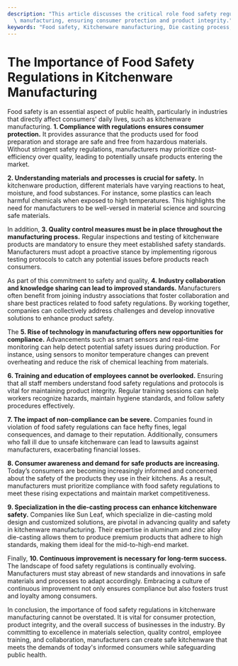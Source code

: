 ```yaml
---
description: "This article discusses the critical role food safety regulations play in kitchenware\
  \ manufacturing, ensuring consumer protection and product integrity."
keywords: "Food safety, Kitchenware manufacturing, Die casting process, Heat dissipation efficiency"
---
```

# The Importance of Food Safety Regulations in Kitchenware Manufacturing

Food safety is an essential aspect of public health, particularly in industries that directly affect consumers' daily lives, such as kitchenware manufacturing. **1. Compliance with regulations ensures consumer protection.** It provides assurance that the products used for food preparation and storage are safe and free from hazardous materials. Without stringent safety regulations, manufacturers may prioritize cost-efficiency over quality, leading to potentially unsafe products entering the market. 

**2. Understanding materials and processes is crucial for safety.** In kitchenware production, different materials have varying reactions to heat, moisture, and food substances. For instance, some plastics can leach harmful chemicals when exposed to high temperatures. This highlights the need for manufacturers to be well-versed in material science and sourcing safe materials. 

In addition, **3. Quality control measures must be in place throughout the manufacturing process.** Regular inspections and testing of kitchenware products are mandatory to ensure they meet established safety standards. Manufacturers must adopt a proactive stance by implementing rigorous testing protocols to catch any potential issues before products reach consumers. 

As part of this commitment to safety and quality, **4. Industry collaboration and knowledge sharing can lead to improved standards.** Manufacturers often benefit from joining industry associations that foster collaboration and share best practices related to food safety regulations. By working together, companies can collectively address challenges and develop innovative solutions to enhance product safety.

The **5. Rise of technology in manufacturing offers new opportunities for compliance.** Advancements such as smart sensors and real-time monitoring can help detect potential safety issues during production. For instance, using sensors to monitor temperature changes can prevent overheating and reduce the risk of chemical leaching from materials. 

**6. Training and education of employees cannot be overlooked.** Ensuring that all staff members understand food safety regulations and protocols is vital for maintaining product integrity. Regular training sessions can help workers recognize hazards, maintain hygiene standards, and follow safety procedures effectively. 

**7. The impact of non-compliance can be severe.** Companies found in violation of food safety regulations can face hefty fines, legal consequences, and damage to their reputation. Additionally, consumers who fall ill due to unsafe kitchenware can lead to lawsuits against manufacturers, exacerbating financial losses. 

**8. Consumer awareness and demand for safe products are increasing.** Today’s consumers are becoming increasingly informed and concerned about the safety of the products they use in their kitchens. As a result, manufacturers must prioritize compliance with food safety regulations to meet these rising expectations and maintain market competitiveness.

**9. Specialization in the die-casting process can enhance kitchenware safety.** Companies like Sun Leaf, which specialize in die-casting mold design and customized solutions, are pivotal in advancing quality and safety in kitchenware manufacturing. Their expertise in aluminum and zinc alloy die-casting allows them to produce premium products that adhere to high standards, making them ideal for the mid-to-high-end market.

Finally, **10. Continuous improvement is necessary for long-term success.** The landscape of food safety regulations is continually evolving. Manufacturers must stay abreast of new standards and innovations in safe materials and processes to adapt accordingly. Embracing a culture of continuous improvement not only ensures compliance but also fosters trust and loyalty among consumers.

In conclusion, the importance of food safety regulations in kitchenware manufacturing cannot be overstated. It is vital for consumer protection, product integrity, and the overall success of businesses in the industry. By committing to excellence in materials selection, quality control, employee training, and collaboration, manufacturers can create safe kitchenware that meets the demands of today's informed consumers while safeguarding public health.
